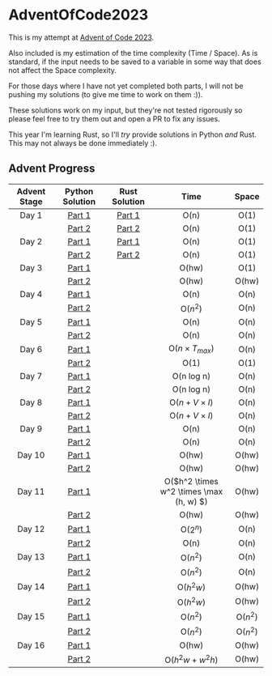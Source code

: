 # AdventOfCode2023

This is my attempt at [Advent of Code 2023](https://adventofcode.com/2023/about).

Also included is my estimation of the time complexity (Time / Space). As is standard, if the input needs to be saved
to a variable in some way that does not affect the Space complexity.

For those days where I have not yet completed both parts, I will not be pushing my solutions
(to give me time to work on them :)).

These solutions work on my input, but they're not tested rigorously so please feel free to try them out and open a PR to fix any issues.

This year I'm learning Rust, so I'll *try* provide solutions in Python *and* Rust. This may not always be done immediately :).

## Advent Progress

| Advent Stage |                                         Python Solution                                         |                                          Rust Solution                                           |                  Time                   |  Space   |
|:------------:|:-----------------------------------------------------------------------------------------------:|:------------------------------------------------------------------------------------------------:|:---------------------------------------:|:--------:|
|    Day 1     | [Part 1](https://github.com/DavidAHazra/AdventOfCode2023/blob/master/A-day-1/python/part-1.py)  | [Part 1](https://github.com/DavidAHazra/AdventOfCode2023/blob/master/A-day-1/rust/src/part_1.rs) |                  O(n)                   |   O(1)   |
|              | [Part 2](https://github.com/DavidAHazra/AdventOfCode2023/blob/master/A-day-1/python/part-2.py)  | [Part 2](https://github.com/DavidAHazra/AdventOfCode2023/blob/master/A-day-1/rust/src/part_2.rs) |                  O(n)                   |   O(1)   |
|    Day 2     | [Part 1](https://github.com/DavidAHazra/AdventOfCode2023/blob/master/B-day-2/python/part-1.py)  | [Part 1](https://github.com/DavidAHazra/AdventOfCode2023/blob/master/B-day-2/rust/src/part_1.rs) |                  O(n)                   |   O(1)   |
|              | [Part 2](https://github.com/DavidAHazra/AdventOfCode2023/blob/master/B-day-2/python/part-2.py)  | [Part 2](https://github.com/DavidAHazra/AdventOfCode2023/blob/master/B-day-2/rust/src/part_2.rs) |                  O(n)                   |   O(1)   |
|    Day 3     | [Part 1](https://github.com/DavidAHazra/AdventOfCode2023/blob/master/C-day-3/python/part-1.py)  |                                                                                                  |                  O(hw)                  |   O(1)   |
|              | [Part 2](https://github.com/DavidAHazra/AdventOfCode2023/blob/master/C-day-3/python/part-2.py)  |                                                                                                  |                  O(hw)                  |  O(hw)   |
|    Day 4     | [Part 1](https://github.com/DavidAHazra/AdventOfCode2023/blob/master/D-day-4/python/part-1.py)  |                                                                                                  |                  O(n)                   |   O(n)   |
|              | [Part 2](https://github.com/DavidAHazra/AdventOfCode2023/blob/master/D-day-4/python/part-2.py)  |                                                                                                  |                O($n^2$)                 |   O(n)   |
|    Day 5     | [Part 1](https://github.com/DavidAHazra/AdventOfCode2023/blob/master/E-day-5/python/part-1.py)  |                                                                                                  |                  O(n)                   |   O(n)   |
|              | [Part 2](https://github.com/DavidAHazra/AdventOfCode2023/blob/master/E-day-5/python/part-2.py)  |                                                                                                  |                  O(n)                   |   O(n)   |
|    Day 6     | [Part 1](https://github.com/DavidAHazra/AdventOfCode2023/blob/master/F-day-6/python/part-1.py)  |                                                                                                  |          O($n \times T_{max}$)          |   O(n)   |
|              | [Part 2](https://github.com/DavidAHazra/AdventOfCode2023/blob/master/F-day-6/python/part-2.py)  |                                                                                                  |                  O(1)                   |   O(1)   |
|    Day 7     | [Part 1](https://github.com/DavidAHazra/AdventOfCode2023/blob/master/G-day-7/python/part-1.py)  |                                                                                                  |               O(n log n)                |   O(n)   |
|              | [Part 2](https://github.com/DavidAHazra/AdventOfCode2023/blob/master/G-day-7/python/part-2.py)  |                                                                                                  |               O(n log n)                |   O(n)   |
|    Day 8     | [Part 1](https://github.com/DavidAHazra/AdventOfCode2023/blob/master/H-day-8/python/part-1.py)  |                                                                                                  |           O($n + V \times I$)           |   O(n)   |
|              | [Part 2](https://github.com/DavidAHazra/AdventOfCode2023/blob/master/H-day-8/python/part-2.py)  |                                                                                                  |           O($n + V \times I$)           |   O(n)   |
|    Day 9     | [Part 1](https://github.com/DavidAHazra/AdventOfCode2023/blob/master/I-day-9/python/part-1.py)  |                                                                                                  |                  O(n)                   |   O(n)   |
|              | [Part 2](https://github.com/DavidAHazra/AdventOfCode2023/blob/master/I-day-9/python/part-2.py)  |                                                                                                  |                  O(n)                   |   O(n)   |
|    Day 10    | [Part 1](https://github.com/DavidAHazra/AdventOfCode2023/blob/master/J-day-10/python/part-1.py) |                                                                                                  |                  O(hw)                  |  O(hw)   |
|              | [Part 2](https://github.com/DavidAHazra/AdventOfCode2023/blob/master/J-day-10/python/part-2.py) |                                                                                                  |                  O(hw)                  |  O(hw)   |
|    Day 11    | [Part 1](https://github.com/DavidAHazra/AdventOfCode2023/blob/master/K-day-11/python/part-1.py) |                                                                                                  | O($h^2 \times w^2 \times \max (h, w) $) |  O(hw)   |
|              | [Part 2](https://github.com/DavidAHazra/AdventOfCode2023/blob/master/K-day-11/python/part-2.py) |                                                                                                  |                  O(hw)                  |  O(hw)   |
|    Day 12    | [Part 1](https://github.com/DavidAHazra/AdventOfCode2023/blob/master/L-day-12/python/part-1.py) |                                                                                                  |                O($2^n$)                 |   O(n)   |
|              | [Part 2](https://github.com/DavidAHazra/AdventOfCode2023/blob/master/L-day-12/python/part-2.py) |                                                                                                  |                  O(n)                   |   O(n)   |
|    Day 13    | [Part 1](https://github.com/DavidAHazra/AdventOfCode2023/blob/master/M-day-13/python/part-1.py) |                                                                                                  |                O($n^2$)                 |   O(n)   |
|              | [Part 2](https://github.com/DavidAHazra/AdventOfCode2023/blob/master/M-day-13/python/part-2.py) |                                                                                                  |                O($n^2$)                 |   O(n)   |
|    Day 14    | [Part 1](https://github.com/DavidAHazra/AdventOfCode2023/blob/master/N-day-14/python/part-1.py) |                                                                                                  |                O($h^2w$)                |  O(hw)   |
|              | [Part 2](https://github.com/DavidAHazra/AdventOfCode2023/blob/master/N-day-14/python/part-2.py) |                                                                                                  |                O($h^2w$)                |  O(hw)   |
|    Day 15    | [Part 1](https://github.com/DavidAHazra/AdventOfCode2023/blob/master/O-day-15/python/part-1.py) |                                                                                                  |                O($n^2$)                 | O($n^2$) |
|              | [Part 2](https://github.com/DavidAHazra/AdventOfCode2023/blob/master/O-day-15/python/part-2.py) |                                                                                                  |                O($n^2$)                 | O($n^2$) |
|    Day 16    | [Part 1](https://github.com/DavidAHazra/AdventOfCode2023/blob/master/P-day-16/python/part-1.py) |                                                                                                  |                  O(hw)                  |  O(hw)   |
|              | [Part 2](https://github.com/DavidAHazra/AdventOfCode2023/blob/master/P-day-16/python/part-2.py) |                                                                                                  |            O($h^2w + w^2h$)             |  O(hw)   |
